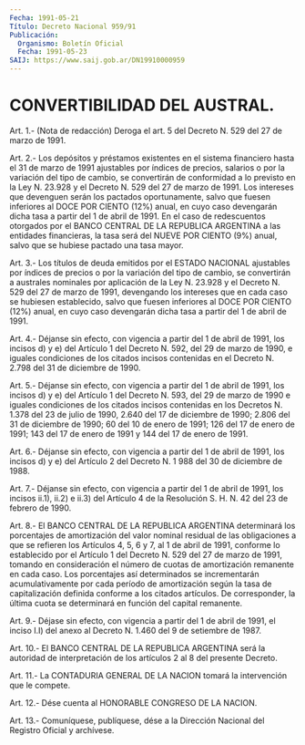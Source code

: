 ```yaml
---
Fecha: 1991-05-21
Título: Decreto Nacional 959/91
Publicación:
  Organismo: Boletín Oficial
  Fecha: 1991-05-23
SAIJ: https://www.saij.gob.ar/DN19910000959
---
```

# CONVERTIBILIDAD DEL AUSTRAL.

<a id="1"></a>
Art. 1.- (Nota de redacción) Deroga el art. 5 del Decreto N. 529 del 27 de marzo de 1991.

<a id="2"></a>
Art.  2.-  Los  depósitos y préstamos existentes en el sistema financiero hasta el 31  de  marzo de 1991 ajustables por índices de precios,  salarios  o  por la variación  del  tipo  de  cambio,  se convertirán de conformidad  a  lo previsto en la Ley N. 23.928 y el Decreto  N.  529  del  27  de  marzo de  1991.  Los  intereses  que devenguen  serán  los  pactados  oportunamente,  salvo  que  fuesen inferiores al DOCE POR CIENTO (12%)  anual, en cuyo caso devengarán dicha  tasa  a  partir  del  1 de abril de  1991.  En  el  caso  de redescuentos  otorgados  por  el  BANCO  CENTRAL  DE  LA  REPUBLICA ARGENTINA a las entidades financieras,  la  tasa será del NUEVE POR CIENTO  (9%) anual, salvo que se hubiese pactado  una  tasa  mayor.

<a id="3"></a>
Art.  3.- Los títulos de deuda emitidos por el ESTADO NACIONAL ajustables por  índices  de  precios o por la variación del tipo de cambio, se convertirán a australes  nominales  por aplicación de la Ley  N.  23.928  y  el  Decreto  N.  529 del 27 de marzo  de  1991, devengando los intereses que en cada caso  se hubiesen establecido, salvo  que  fuesen inferiores al DOCE POR CIENTO  (12%)  anual,  en cuyo caso devengarán  dicha  tasa  a partir del 1 de abril de 1991.

<a id="4"></a>
Art.  4.-  Déjanse  sin efecto, con vigencia a partir del 1 de abril de 1991, los incisos  d)  y  e) del Artículo 1 del Decreto N. 592, del 29 de marzo de 1990, e iguales  condiciones de los citados incisos contenidas en el Decreto N. 2.798  del  31  de diciembre de 1990.

<a id="5"></a>
Art.  5.-  Déjanse  sin efecto, con vigencia a partir del 1 de abril de 1991, los incisos  d)  y  e) del Artículo 1 del Decreto N. 593, del 29 de marzo de 1990 e iguales  condiciones  de los citados incisos  contenidas  en  los Decretos N. 1.378 del 23 de  julio  de 1990, 2.640 del 17 de diciembre  de 1990; 2.806 del 31 de diciembre de 1990; 60 del 10 de enero de 1991;  126  del 17 de enero de 1991; 143  del  17  de  enero  de  1991 y 144 del 17 de  enero  de  1991.

<a id="6"></a>
Art.  6.-  Déjanse  sin efecto, con vigencia a partir del 1 de abril de 1991, los incisos  d) y e) del Artículo 2 del Decreto N. 1 988 del 30 de diciembre de 1988.

<a id="7"></a>
Art.  7.-  Déjanse  sin efecto, con vigencia a partir del 1 de abril de 1991, los incisos  ii.1),  ii.2) e ii.3) del Artículo 4 de la Resolución S. H. N. 42 del 23 de febrero de 1990.

<a id="8"></a>
Art. 8.- El BANCO CENTRAL DE LA REPUBLICA ARGENTINA determinará los  porcentajes  de amortización del valor nominal residual de las obligaciones a que  se  refieren los Artículos 4, 5, 6 y 7, al 1 de abril  de 1991, conforme lo  establecido  por  el  Artículo  1  del Decreto  N.  529  del 27 de marzo de 1991, tomando en consideración el número de cuotas  de  amortización  remanente  en cada caso. Los porcentajes así determinados se incrementarán acumulativamente  por cada  período  de  amortización  según  la  tasa  de capitalización definida  conforme  a  los  citados artículos. De corresponder,  la última  cuota  se determinará en  función  del  capital  remanente.

<a id="9"></a>
Art.  9.-  Déjase  sin  efecto, con vigencia a partir del 1 de abril de 1991, el inciso I.I)  del  anexo al Decreto N. 1.460 del 9 de setiembre de 1987.

<a id="10"></a>
Art.  10.-  El BANCO CENTRAL DE LA REPUBLICA ARGENTINA será la autoridad de interpretación  de  los  artículos 2 al 8 del presente Decreto.

<a id="11"></a>
Art.  11.-  La  CONTADURIA  GENERAL  DE  LA  NACION  tomará la intervención que le compete.

<a id="12"></a>
Art.  12.-  Dése  cuenta  al  HONORABLE CONGRESO DE LA NACION.

<a id="13"></a>
Art. 13.- Comuníquese, publíquese, dése a la Dirección Nacional del Registro Oficial y archívese.